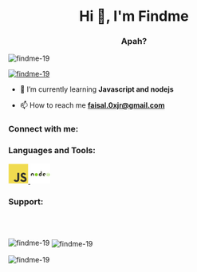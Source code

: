 <h1 align="center">Hi 👋, I'm Findme</h1>
<h3 align="center">Apah?</h3>

<p align="left"> <img src="https://komarev.com/ghpvc/?username=findme-19&label=Profile%20views&color=0e75b6&style=flat" alt="findme-19" /> </p>

<p align="left"> <a href="https://github.com/ryo-ma/github-profile-trophy"><img src="https://github-profile-trophy.vercel.app/?username=findme-19" alt="findme-19" /></a> </p>

- 🌱 I’m currently learning **Javascript and nodejs**

- 📫 How to reach me **faisal.0xjr@gmail.com**

<h3 align="left">Connect with me:</h3>
<p align="left">
</p>

<h3 align="left">Languages and Tools:</h3>
<p align="left"> <a href="https://developer.mozilla.org/en-US/docs/Web/JavaScript" target="_blank" rel="noreferrer"> <img src="https://raw.githubusercontent.com/devicons/devicon/master/icons/javascript/javascript-original.svg" alt="javascript" width="40" height="40"/> </a> <a href="https://nodejs.org" target="_blank" rel="noreferrer"> <img src="https://raw.githubusercontent.com/devicons/devicon/master/icons/nodejs/nodejs-original-wordmark.svg" alt="nodejs" width="40" height="40"/> </a> </p>

<h3 align="left">Support:</h3>
<p><a href="https://www.buymeacoffee.com/another"> </a><a href="https://ko-fi.com/another"> </a></p><br><br>

<p><img align="left" src="https://github-readme-stats.vercel.app/api/top-langs?username=findme-19&show_icons=true&locale=en&layout=compact" alt="findme-19" /></p>

<p>&nbsp;<img align="center" src="https://github-readme-stats.vercel.app/api?username=findme-19&show_icons=true&locale=en" alt="findme-19" /></p>

<p><img align="center" src="https://github-readme-streak-stats.herokuapp.com/?user=findme-19&" alt="findme-19" /></p>

